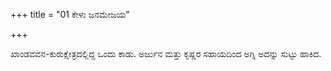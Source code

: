 +++
title = "01 ಕೇಳು ಜನಮೇಜಯ"

+++
  
ಖಾಂಡವವನ-ಕುರುಕ್ಷೇತ್ರದಲ್ಲಿದ್ದ ಒಂದು ಕಾಡು. ಅರ್ಜುನ ಮತ್ತು ಕೃಷ್ಣರ ಸಹಾಯದಿಂದ ಅಗ್ನಿ ಅದನ್ನು ಸುಟ್ಟು ಹಾಕಿದ.